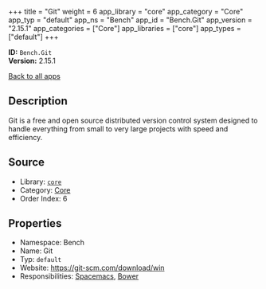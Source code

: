 ﻿+++
title = "Git"
weight = 6
app_library = "core"
app_category = "Core"
app_typ = "default"
app_ns = "Bench"
app_id = "Bench.Git"
app_version = "2.15.1"
app_categories = ["Core"]
app_libraries = ["core"]
app_types = ["default"]
+++

**ID:** `Bench.Git`  
**Version:** 2.15.1  
<!--more-->

[Back to all apps](/apps/)

## Description
Git is a free and open source distributed version control system designed to handle everything from small to very large projects with speed and efficiency.

## Source

* Library: [`core`](/app_libraries/core)
* Category: [Core](/app_categories/core)
* Order Index: 6

## Properties

* Namespace: Bench
* Name: Git
* Typ: `default`
* Website: <https://git-scm.com/download/win>
* Responsibilities: [Spacemacs](/apps/Bench.Spacemacs), [Bower](/apps/Bench.Bower)

